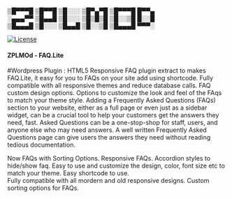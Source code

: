 
▒█▀▀▀█ ▒█▀▀█ ▒█░░░ ▒█▀▄▀█ ▒█▀▀▀█ █▀▀▄  
░▄▄▄▀▀ ▒█▄▄█ ▒█░░░ ▒█▒█▒█ ▒█░░▒█ █░░█  
▒█▄▄▄█ ▒█░░░ ▒█▄▄█ ▒█░░▒█ ▒█▄▄▄█ ▀▀▀░  

[![License](https://poser.pugx.org/yoast/wordpress-seo/license.svg)](https://github.com/Naksheth/ZPLMOd_FAQLite)

<h4> ZPLMOd - FAQ.Lite  </h4>
#Wordpress Plugin : HTML5 Responsive FAQ plugin extract to makes FAQ.Lite, it easy for you to FAQs on your site add using shortcode. Fully compatible with all responsive themes and reduce database calls. FAQ custom design options. Options to customize the look and feel of the FAqs to match your theme style. Adding a Frequently Asked Questions (FAQs) section to your website, either as a full page or even just as a sidebar widget, can be a crucial tool to help your customers get the answers they need, fast. Asked Questions can be a one-stop-shop for staff, users, and anyone else who may need answers. A well written Frequently Asked Questions page can give users the answers they need without reading tedious documentation.

Now FAQs with Sorting Options.
Responsive FAQs.
Accordion styles to hide/show faq.
Easy to use and customize the design, color, font size etc to match your theme.
Easy shortcode to use.<br/>
Fully compatible with all mordern and old responsive designs.
Custom sorting options for FAQs.
